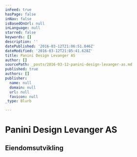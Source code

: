 ```yaml
---
inFeed: true
hasPage: false
inNav: false
isBasedOnUrl: null
inLanguage: null
starred: false
keywords: []
description: ''
datePublished: '2016-03-12T21:06:51.846Z'
dateModified: '2016-03-12T21:05:41.628Z'
title: Panini Design Levanger AS
author: []
sourcePath: _posts/2016-03-12-panini-design-levanger-as.md
published: true
authors: []
publisher:
  name: null
  domain: null
  url: null
  favicon: null
_type: Blurb

---
```

# Panini Design Levanger AS

## Eiendomsutvikling